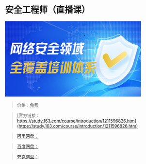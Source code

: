 # 安全工程师（直播课）

![img](../../../assets/study163/free/ce719c7d8b4749e1965eda9623e59977.png)

> 价格：免费

> [官方链接：https://study.163.com/course/introduction/1211596826.htm](https://study.163.com/course/introduction/1211596826.htm)

> [阿里网盘：]()

> [百度网盘：]()

> [夸克网盘：]()
